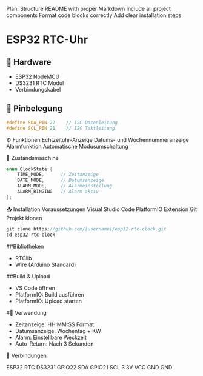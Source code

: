 Plan:
Structure README with proper Markdown
Include all project components
Format code blocks correctly
Add clear installation steps


# ESP32 RTC-Uhr

## 🔧 Hardware
* ESP32 NodeMCU
* DS3231 RTC Modul
* Verbindungskabel

## 📌 Pinbelegung
```cpp
#define SDA_PIN 22    // I2C Datenleitung
#define SCL_PIN 21    // I2C Taktleitung
```

⚙️ Funktionen
Echtzeituhr-Anzeige
Datums- und Wochennummeranzeige
Alarmfunktion
Automatische Modusumschaltung


🔄 Zustandsmaschine
```cpp
enum ClockState {
    TIME_MODE,      // Zeitanzeige
    DATE_MODE,      // Datumsanzeige
    ALARM_MODE,     // Alarmeinstellung
    ALARM_RINGING   // Alarm aktiv
};
```

📥 Installation
Voraussetzungen
Visual Studio Code
PlatformIO Extension
Git
Projekt klonen

```cpp
git clone https://github.com/[username]/esp32-rtc-clock.git
cd esp32-rtc-clock
```

##Bibliotheken

- RTClib
- Wire (Arduino Standard)

##Build & Upload
- VS Code öffnen
- PlatformIO: Build ausführen
- PlatformIO: Upload starten

#🎯 Verwendung

- Zeitanzeige: HH:MM:SS Format
- Datumsanzeige: Wochentag + KW
- Alarm: Einstellbare Weckzeit
- Auto-Return: Nach 3 Sekunden

🔌 Verbindungen

ESP32	RTC DS3231
GPIO22	SDA
GPIO21	SCL
3.3V	VCC
GND	    GND

